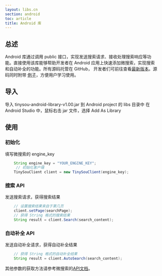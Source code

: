 ```yaml
---
layout: libs.cn
section: android
toc: article
title: Android 库
---
```



## 总述

Android 库通过调用 public 接口，实现发送搜索请求、接收处理搜索响应等功能。直接使用该库能够帮助开发者在 Android 应用上快速添加微搜索，实现搜索和自动补全的功能。所有源码托管在 GitHub， 开发者们可前往查看[最新版本][github]。源码同时附带 [例子][examples]，方便用户学习使用。

## 导入

导入 tinysou-android-library-v1.00.jar 到 Android project 的 libs 目录中
在 Android Studio 中，鼠标右击 jar 文件，选择 Add As Library

## 使用

### 初始化
填写微搜索的 engine_key

```java
    String engine_key = "YOUR_ENGINE_KEY";
     // 初始化客户端
    TinySouClient client = new TinySouClient(engine_key);
```
    

### 搜索 API

发送搜索请求，获得搜索结果

```java
    // 设置搜索结果来自于第几页
    client.setPage(searchPage);
    // 获得 String 格式的搜索结果
    String result = client.Search(search_content);
```
    
### 自动补全 API

发送自动补全请求，获得自动补全结果

```java
    // 获得 String 格式的自动补全结果
    String result = client.AutoSearch(search_content);
```
    
其他参数的获取方法请参考微搜索的[API文档](http://doc.tinysou.com/v1/overview.html)。

[github]:https://github.com/tinysou/tinysou-android
[examples]:https://github.com/tinysou/tinysou-android-demo
